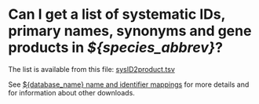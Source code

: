 # Can I get a list of systematic IDs, primary names, synonyms and gene products in *${species_abbrev}*?
<!-- pombase_categories: Genome statistics and lists -->

The list is available from this file: [sysID2product.tsv](${base_url}/data/names_and_identifiers/sysID2product.tsv)

See [${database_name} name and identifier mappings](/downloads/names-and-identifiers)
for more details and for information about other downloads.

